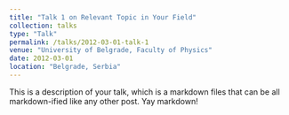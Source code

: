 ```yaml
---
title: "Talk 1 on Relevant Topic in Your Field"
collection: talks
type: "Talk"
permalink: /talks/2012-03-01-talk-1
venue: "University of Belgrade, Faculty of Physics"
date: 2012-03-01
location: "Belgrade, Serbia"
---
```


This is a description of your talk, which is a markdown files that can be all markdown-ified like any other post. Yay markdown!
